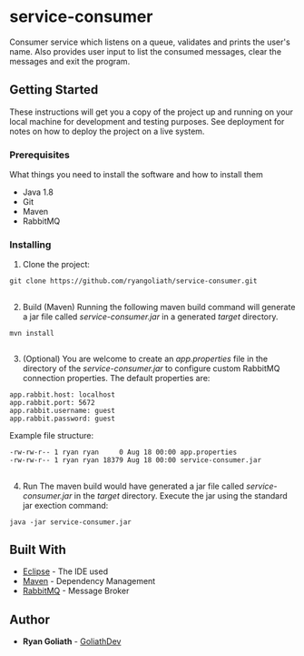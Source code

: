 
# service-consumer

Consumer service which listens on a queue, validates and prints the user's name. Also provides user input to list the consumed messages, clear the messages and exit the program.

## Getting Started

These instructions will get you a copy of the project up and running on your local machine for development and testing purposes. See deployment for notes on how to deploy the project on a live system.

### Prerequisites

What things you need to install the software and how to install them

* Java 1.8
* Git
* Maven
* RabbitMQ

### Installing

1. Clone the project:
```
git clone https://github.com/ryangoliath/service-consumer.git
```
##
2. Build (Maven)
Running the following maven build command will generate a jar file called *service-consumer.jar* in a generated *target* directory. 
```
mvn install
```
##
3. (Optional) You are welcome to create an *app.properties* file in the directory of the *service-consumer.jar* to configure custom RabbitMQ connection properties. The default properties are:
```
app.rabbit.host: localhost
app.rabbit.port: 5672
app.rabbit.username: guest
app.rabbit.password: guest
```
Example file structure:
```
-rw-rw-r-- 1 ryan ryan     0 Aug 18 00:00 app.properties
-rw-rw-r-- 1 ryan ryan 18379 Aug 18 00:00 service-consumer.jar
```
##
4. Run
The maven build would have generated a jar file called *service-consumer.jar* in the *target* directory. Execute the jar using the standard jar exection command:
```
java -jar service-consumer.jar
```

## Built With

* [Eclipse](https://www.eclipse.org/) - The IDE used
* [Maven](https://maven.apache.org/) - Dependency Management
* [RabbitMQ](https://www.rabbitmq.com/) - Message Broker

## Author

* **Ryan Goliath** - [GoliathDev](http://goliathdev.com)

